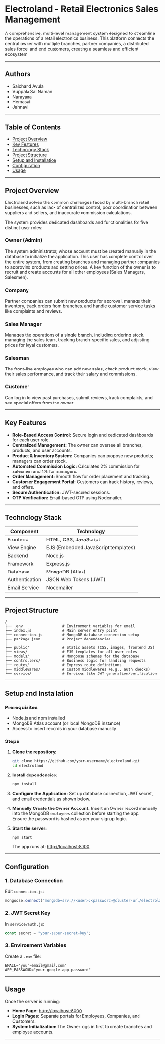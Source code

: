 # Electroland - Retail Electronics Sales Management

A comprehensive, multi-level management system designed to streamline the operations of a retail electronics business. This platform connects the central owner with multiple branches, partner companies, a distributed sales force, and end customers, creating a seamless and efficient ecosystem.

---

## Authors
- Saichand Avula
- Vuppala Sai Naman  
- Narayana  
- Hemasai  
- Jahnavi  

---

## Table of Contents
- [Project Overview](#project-overview)
- [Key Features](#key-features)
- [Technology Stack](#technology-stack)
- [Project Structure](#project-structure)
- [Setup and Installation](#setup-and-installation)
- [Configuration](#configuration)
- [Usage](#usage)

---

## Project Overview
Electroland solves the common challenges faced by multi-branch retail businesses, such as lack of centralized control, poor coordination between suppliers and sellers, and inaccurate commission calculations.

The system provides dedicated dashboards and functionalities for five distinct user roles:

### Owner (Admin)
The system administrator, whose account must be created manually in the database to initialize the application. This user has complete control over the entire system, from creating branches and managing partner companies to approving products and setting prices. A key function of the owner is to recruit and create accounts for all other employees (Sales Managers, Salesmen).

### Company
Partner companies can submit new products for approval, manage their inventory, track orders from branches, and handle customer service tasks like complaints and reviews.

### Sales Manager
Manages the operations of a single branch, including ordering stock, managing the sales team, tracking branch-specific sales, and adjusting prices for loyal customers.

### Salesman
The front-line employee who can add new sales, check product stock, view their sales performance, and track their salary and commissions.

### Customer
Can log in to view past purchases, submit reviews, track complaints, and see special offers from the owner.

---

## Key Features
- **Role-Based Access Control:** Secure login and dedicated dashboards for each user role.  
- **Centralized Management:** The owner can oversee all branches, products, and user accounts.  
- **Product & Inventory System:** Companies can propose new products; managers can order stock.  
- **Automated Commission Logic:** Calculates 2% commission for salesmen and 1% for managers.  
- **Order Management:** Smooth flow for order placement and tracking.  
- **Customer Engagement Portal:** Customers can track history, reviews, and offers.  
- **Secure Authentication:** JWT-secured sessions.  
- **OTP Verification:** Email-based OTP using Nodemailer.

---

## Technology Stack
| Component | Technology |
|------------|-------------|
| Frontend | HTML, CSS, JavaScript |
| View Engine | EJS (Embedded JavaScript templates) |
| Backend | Node.js |
| Framework | Express.js |
| Database | MongoDB (Atlas) |
| Authentication | JSON Web Tokens (JWT) |
| Email Service | Nodemailer |

---

## Project Structure
```
/
├── .env                  # Environment variables for email
├── index.js              # Main server entry point
├── connection.js         # MongoDB database connection setup
├── package.json          # Project dependencies
│
├── public/               # Static assets (CSS, images, frontend JS)
├── views/                # EJS templates for all user roles
├── models/               # Mongoose schemas for the database
├── controllers/          # Business logic for handling requests
├── routes/               # Express route definitions
├── middlewares/          # Custom middlewares (e.g., auth checks)
└── service/              # Services like JWT generation/verification
```

---

## Setup and Installation

### Prerequisites
- Node.js and npm installed  
- MongoDB Atlas account (or local MongoDB instance)  
- Access to insert records in your database manually  

### Steps
1. **Clone the repository:**
   ```bash
   git clone https://github.com/your-username/electroland.git
   cd electroland
   ```

2. **Install dependencies:**
   ```bash
   npm install
   ```

3. **Configure the Application:**
   Set up database connection, JWT secret, and email credentials as shown below.

4. **Manually Create the Owner Account:**
   Insert an Owner record manually into the MongoDB `employees` collection before starting the app.  
   Ensure the password is hashed as per your signup logic.

5. **Start the server:**
   ```bash
   npm start
   ```
   The app runs at: [http://localhost:8000](http://localhost:8000)

---

## Configuration

### 1. Database Connection
Edit `connection.js`:
```js
mongoose.connect("mongodb+srv://<user>:<password>@cluster-url/electrolandDB")
```

### 2. JWT Secret Key
In `service/auth.js`:
```js
const secret = "your-super-secret-key";
```

### 3. Environment Variables
Create a `.env` file:
```
EMAIL="your-email@gmail.com"
APP_PASSWORD="your-google-app-password"
```

---

## Usage
Once the server is running:

- **Home Page:** [http://localhost:8000](http://localhost:8000)  
- **Login Pages:** Separate portals for Employees, Companies, and Customers.  
- **System Initialization:** The Owner logs in first to create branches and employee accounts.

---
